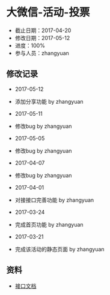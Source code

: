 # 大微信-活动-投票
- 截止日期：2017-04-20
- 修改日期：2017-05-12 
- 进度：100%  
- 参与人员：zhangyuan 

## 修改记录
- 2017-05-12
* 添加分享功能 by zhangyuan

- 2017-05-11
* 修改bug by zhangyuan

- 2017-05-05
* 修改bug by zhangyuan

- 2017-04-07
 * 修改bug by zhangyuan

- 2017-04-01
 * 对接接口完善功能 by zhangyuan
 
- 2017-03-24
 * 完成首页功能 by zhangyuan
 
- 2017-03-21
 * 完成该活动的静态页面 by zhangyuan

## 资料
- [接口文档](http://www.doyoteam.com/chinapostwxyx/api/help.do)




